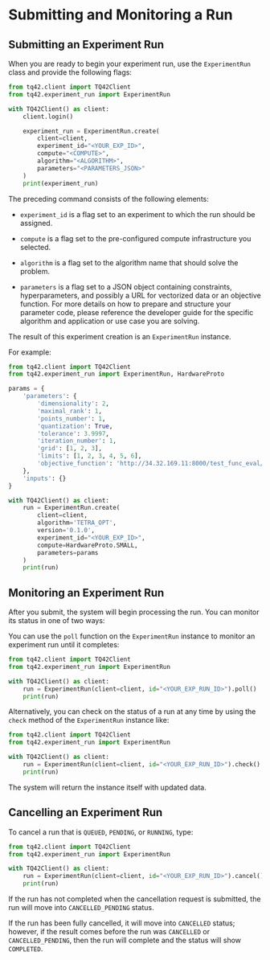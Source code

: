 # Submitting and Monitoring a Run

## Submitting an Experiment Run

When you are ready to begin your experiment run, use the `ExperimentRun` class and provide the following flags:

```python
from tq42.client import TQ42Client
from tq42.experiment_run import ExperimentRun

with TQ42Client() as client:
    client.login()

    experiment_run = ExperimentRun.create(
        client=client,
        experiment_id="<YOUR_EXP_ID>",
        compute="<COMPUTE>",
        algorithm="<ALGORITHM>",
        parameters="<PARAMETERS_JSON>"
    )
    print(experiment_run)
```

The preceding command consists of the following elements:

- `experiment_id` is a flag set to an experiment to which the run should be assigned.

- `compute` is a flag set to the pre-configured compute infrastructure you selected.

- `algorithm` is a flag set to the algorithm name that should solve the problem.

- `parameters` is a flag set to a JSON object containing constraints, hyperparameters, and possibly a URL for vectorized data or an objective function. For more details on how to prepare and structure your parameter code, please reference the developer guide for the specific algorithm and application or use case you are solving.

The result of this experiment creation is an `ExperimentRun` instance.

For example:

```python
from tq42.client import TQ42Client
from tq42.experiment_run import ExperimentRun, HardwareProto

params = {
    'parameters': {
        'dimensionality': 2,
        'maximal_rank': 1,
        'points_number': 1,
        'quantization': True,
        'tolerance': 3.9997,
        'iteration_number': 1,
        'grid': [1, 2, 3],
        'limits': [1, 2, 3, 4, 5, 6],
        'objective_function': 'http://34.32.169.11:8000/test_func_eval/Ackley/'
    },
    'inputs': {}
}

with TQ42Client() as client:
    run = ExperimentRun.create(
        client=client,
        algorithm='TETRA_OPT',
        version='0.1.0',
        experiment_id="<YOUR_EXP_ID>",
        compute=HardwareProto.SMALL,
        parameters=params
    )
    print(run)
```

## Monitoring an Experiment Run

After you submit, the system will begin processing the run. You can monitor its status in one of two ways:

You can use the `poll` function on the `ExperimentRun` instance to monitor an experiment run until it completes:

```python
from tq42.client import TQ42Client
from tq42.experiment_run import ExperimentRun

with TQ42Client() as client:
    run = ExperimentRun(client=client, id="<YOUR_EXP_RUN_ID>").poll()
    print(run)
```

Alternatively, you can check on the status of a run at any time by using the `check`
method of the `ExperimentRun` instance like:
```python
from tq42.client import TQ42Client
from tq42.experiment_run import ExperimentRun

with TQ42Client() as client:
    run = ExperimentRun(client=client, id="<YOUR_EXP_RUN_ID>").check()
    print(run)
```

The system will return the instance itself with updated data.


## Cancelling an Experiment Run

To cancel a run that is `QUEUED`, `PENDING`, or `RUNNING`, type:

```python
from tq42.client import TQ42Client
from tq42.experiment_run import ExperimentRun

with TQ42Client() as client:
    run = ExperimentRun(client=client, id="<YOUR_EXP_RUN_ID>").cancel()
    print(run)
```

If the run has not completed when the cancellation request is submitted, the run will move into `CANCELLED_PENDING` status.

If the run has been fully cancelled, it will move into `CANCELLED` status;
however, if the result comes before the run was `CANCELLED` or `CANCELLED_PENDING`,
then the run will complete and the status will show `COMPLETED`.
